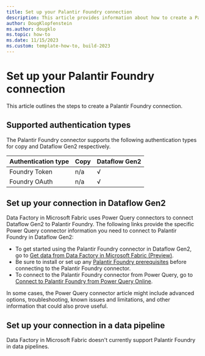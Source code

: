 ```yaml
---
title: Set up your Palantir Foundry connection
description: This article provides information about how to create a Palantir Foundry connection in Microsoft Fabric.
author: DougKlopfenstein
ms.author: dougklo
ms.topic: how-to
ms.date: 11/15/2023
ms.custom: template-how-to, build-2023
---
```


# Set up your Palantir Foundry connection

This article outlines the steps to create a Palantir Foundry connection.


## Supported authentication types

The Palantir Foundry connector supports the following authentication types for copy and Dataflow Gen2 respectively.  

|Authentication type |Copy |Dataflow Gen2 |
|:---|:---|:---|
|Foundry Token| n/a | √ |
|Foundry OAuth| n/a | √ |

## Set up your connection in Dataflow Gen2

Data Factory in Microsoft Fabric uses Power Query connectors to connect Dataflow Gen2 to Palantir Foundry. The following links provide the specific Power Query connector information you need to connect to Palantir Foundry in Dataflow Gen2:

- To get started using the Palantir Foundry connector in Dataflow Gen2, go to [Get data from Data Factory in Microsoft Fabric (Preview)](/power-query/where-to-get-data#get-data-from-data-factory-in-microsoft-fabric-preview).
- Be sure to install or set up any [Palantir Foundry prerequisites](/power-query/connectors/palantir-foundry-datasets#prerequisites) before connecting to the Palantir Foundry connector.
- To connect to the Palantir Foundry connector from Power Query, go to [Connect to Palantir Foundry from Power Query Online](/power-query/connectors/palantir-foundry-datasets#connect-to-palantir-foundry-from-power-query-online).

In some cases, the Power Query connector article might include advanced options, troubleshooting, known issues and limitations, and other information that could also prove useful.

## Set up your connection in a data pipeline

Data Factory in Microsoft Fabric doesn't currently support Palantir Foundry in data pipelines.
